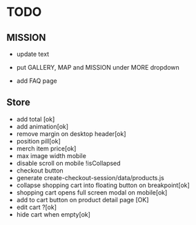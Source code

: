 # TODO

## MISSION
- update text

- put GALLERY, MAP and MISSION under MORE dropdown
- add FAQ page


## Store 

- add total [ok]
- add animation[ok]
- remove margin on desktop header[ok]
- position pill[ok]
- merch item price[ok]
- max image width mobile
- disable scroll on mobile !isCollapsed
- checkout button
- generate create-checkout-session/data/products.js
- collapse shopping cart into floating button on breakpoint[ok]
- shopping cart opens full screen modal on mobile[ok]
- add to cart button on product detail page [OK]
- edit cart ?[ok]
- hide cart when empty[ok]